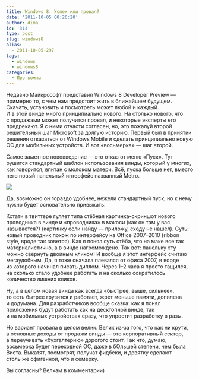 ```yaml
---
title: Windows 8. Успех или провал?
date: '2011-10-05 00:26:20'
author: dima
id: '314'
type: post
slug: windows8
alias: 
  - 2011-10-05-297
tags:
  - windows
  - windows8
categories:
  - Про компы
---
```


Недавно Майкрософт представил Windows 8 Developer Preview — примерно то, с чем нам предстоит жить в ближайшем будущем. Скачать, установить и посмотреть может любой и каждый.  
И в этой винде много принципиально нового. На столько нового, что с продажами может получится провал, и некоторые эксперты его предрекают. Я с ними отчасти согласен, но, это пожалуй второй решительный шаг Microsoft за долгую историю. Первый был в принятии решения отказаться от Windows Mobile и сделать принципиально новую ОС для мобильных устройств. И вот «восьмерка» — шаг второй.

Самое заметное нововведение — это отказ от меню «Пуск». Тут рушится стандартный шаблон использования винды, который у многих, как говорится, впитан с молоком матери. Всё, пуска больше нет, вместо него новый панельный интерфейс названный Metro.

![](https://www.oszone.net/figs/u/88795/110913192246/screenshot_startScreen_print_mini_oszone.jpg)

Да, возможно он гораздо удобнее, нежели стандартный пуск, но к нему нужно будет основательно привыкать.

Кстати в твиттере гуляет типа стёбная картинка-скриншот нового проводника в винде и «проводника» в макоси (как он там у вас называется?) (картинку если найду — приложу, сходу не нашел). Суть: новый проводник похож по интерфейсу на Office 2007–2010 (ribbon style, вроде так зовется). Как я понял суть стёба, что на маке все так материалистично, а в винде нагромождено. Так вот: панельку эту можно свернуть двойным кликом! И вообще я этот интерфейс считаю мегаудобным. Да, я тоже сначала плевался от офиса 2007, в ворде из которого начинал писать диплом. Через 1–2 часа я просто тащился, на сколько стало удобнее работать и на сколько сократилось количество лишних кликов.

Ну, а в целом новая винда как всегда «быстрее, выше, сильнее», то есть бытрее грузится и работает, жрет меньше памяти, допилена и додумана. Для разработчиков вообще сказка: как я понял приложения будут работать как на десктопной винде, так и на мобильных устройствах сразу, что упростит разработку в разы.

Но вариант провала в целом велик. Велик из-за того, что как ни крути, а основные доходы от продажи винды — это корпоративный сектор, а переучивать «бухгалтерию» дорогого стоит. Так что, думаю, восьмерка будет переходной ОС, даже в бОльшей степени, чем была Виста. Выкатят, посмотрят, получат фидбеки, и девятку сделают столь же офигенной, что и семерку.

Вы согласны? Велкам в комментарии)